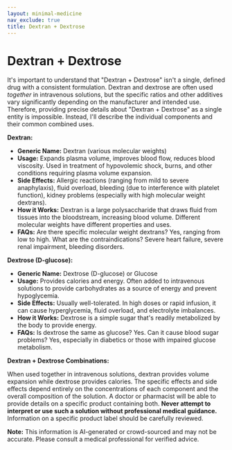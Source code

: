 ```yaml
---
layout: minimal-medicine
nav_exclude: true
title: Dextran + Dextrose
---
```


# Dextran + Dextrose

It's important to understand that "Dextran + Dextrose" isn't a single, defined drug with a consistent formulation.  Dextran and dextrose are often used *together* in intravenous solutions, but the specific ratios and other additives vary significantly depending on the manufacturer and intended use.  Therefore, providing precise details about "Dextran + Dextrose" as a single entity is impossible.  Instead, I'll describe the individual components and their common combined uses.

**Dextran:**

* **Generic Name:**  Dextran (various molecular weights)
* **Usage:**  Expands plasma volume, improves blood flow, reduces blood viscosity. Used in treatment of hypovolemic shock, burns, and other conditions requiring plasma volume expansion.
* **Side Effects:**  Allergic reactions (ranging from mild to severe anaphylaxis), fluid overload, bleeding (due to interference with platelet function), kidney problems (especially with high molecular weight dextrans).
* **How it Works:**  Dextran is a large polysaccharide that draws fluid from tissues into the bloodstream, increasing blood volume.  Different molecular weights have different properties and uses.
* **FAQs:**  Are there specific molecular weight dextrans? Yes, ranging from low to high. What are the contraindications?  Severe heart failure, severe renal impairment, bleeding disorders.

**Dextrose (D-glucose):**

* **Generic Name:** Dextrose (D-glucose) or Glucose
* **Usage:**  Provides calories and energy.  Often added to intravenous solutions to provide carbohydrates as a source of energy and prevent hypoglycemia.
* **Side Effects:**  Usually well-tolerated.  In high doses or rapid infusion, it can cause hyperglycemia, fluid overload, and electrolyte imbalances.
* **How it Works:**  Dextrose is a simple sugar that's readily metabolized by the body to provide energy.
* **FAQs:**  Is dextrose the same as glucose? Yes.  Can it cause blood sugar problems?  Yes, especially in diabetics or those with impaired glucose metabolism.


**Dextran + Dextrose Combinations:**

When used together in intravenous solutions, dextran provides volume expansion while dextrose provides calories. The specific effects and side effects depend entirely on the concentrations of each component and the overall composition of the solution.  A doctor or pharmacist will be able to provide details on a specific product containing both.  **Never attempt to interpret or use such a solution without professional medical guidance.**  Information on a specific product label should be carefully reviewed.


**Note:** This information is AI-generated or crowd-sourced and may not be accurate. Please consult a medical professional for verified advice.